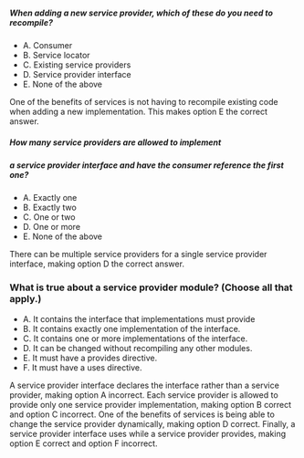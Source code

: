 ##### When adding a new service provider, which of these do you need to recompile?
* A. Consumer
* B. Service locator
* C. Existing service providers
* D. Service provider interface
* E. None of the above

One of the benefits of services is not having to recompile
existing code when adding a new implementation.
This makes option E the correct answer.

##### How many service providers are allowed to implement
##### a service provider interface and have the consumer reference the first one?
* A. Exactly one
* B. Exactly two
* C. One or two
* D. One or more
* E. None of the above

There can be multiple service providers
for a single service provider interface, making option D the correct answer.

### What is true about a service provider module? (Choose all that apply.)
* A. It contains the interface that implementations must provide
* B. It contains exactly one implementation of the interface.
* C. It contains one or more implementations of the interface.
* D. It can be changed without recompiling any other modules.
* E. It must have a provides directive.
* F. It must have a uses directive.

A service provider interface declares the interface rather than a service provider,
making option A incorrect.
Each service provider is allowed to provide only one service provider implementation,
making option B correct and option C incorrect.
One of the benefits of services is being able to change
the service provider dynamically, making option D correct.
Finally, a service provider interface uses while a service provider provides,
making option E correct and option F incorrect.
